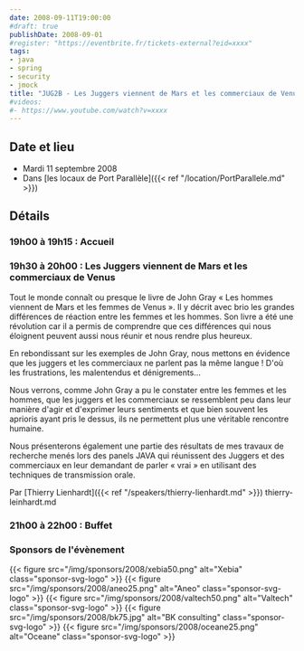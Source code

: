 ```yaml
---
date: 2008-09-11T19:00:00
#draft: true
publishDate: 2008-09-01
#register: "https://eventbrite.fr/tickets-external?eid=xxxx"
tags:
- java
- spring
- security
- jmock
title: "JUG2B - Les Juggers viennent de Mars et les commerciaux de Venus (11/09/2008)"
#videos: 
#- https://www.youtube.com/watch?v=xxxx
---
```


## Date et lieu

* Mardi 11 septembre 2008
* Dans [les locaux de Port Parallèle]({{< ref "/location/PortParallele.md" >}})
<!-- Photos - 26 participants -->

## Détails

### 19h00 à 19h15 : Accueil

### 19h30 à 20h00 : Les Juggers viennent de Mars et les commerciaux de Venus

Tout le monde connaît ou presque le livre de John Gray « Les hommes viennent de Mars et les femmes de Venus ». Il y décrit avec brio les grandes différences de réaction entre les femmes et les hommes. Son livre a été une révolution car il a permis de comprendre que ces différences qui nous éloignent peuvent aussi nous réunir et nous rendre plus heureux.

En rebondissant sur les exemples de John Gray, nous mettons en évidence que les juggers et les commerciaux ne parlent pas la même langue ! D'où les frustrations, les malentendus et dénigrements...

Nous verrons, comme John Gray a pu le constater entre les femmes et les hommes, que les juggers et les commerciaux se ressemblent peu dans leur manière d'agir et d'exprimer leurs sentiments et que bien souvent les aprioris ayant pris le dessus, ils ne permettent plus une véritable rencontre humaine.

Nous présenterons également une partie des résultats de mes travaux de recherche menés lors des panels JAVA qui réunissent des Juggers et des commerciaux en leur demandant de parler « vrai » en utilisant des techniques de transmission orale.

Par [Thierry Lienhardt]({{< ref "/speakers/thierry-lienhardt.md" >}})
thierry-leinhardt.md
### 21h00 à 22h00 : Buffet 

### Sponsors de l'évènement

{{< figure src="/img/sponsors/2008/xebia50.png" alt="Xebia" class="sponsor-svg-logo" >}}
{{< figure src="/img/sponsors/2008/aneo25.png" alt="Aneo" class="sponsor-svg-logo" >}}
{{< figure src="/img/sponsors/2008/valtech50.png" alt="Valtech" class="sponsor-svg-logo" >}}
{{< figure src="/img/sponsors/2008/bk75.jpg" alt="BK consulting" class="sponsor-svg-logo" >}}
{{< figure src="/img/sponsors/2008/oceane25.png" alt="Oceane" class="sponsor-svg-logo" >}}
